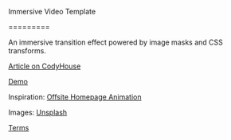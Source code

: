 Immersive Video Template

=========

An immersive transition effect powered by image masks and CSS transforms.

[Article on CodyHouse](https://codyhouse.co/gem/image-mask-effect/)

[Demo](https://codyhouse.co/demo/image-mask-effect/index.html)

Inspiration: [Offsite Homepage Animation](https://dribbble.com/shots/2724381-Offsite-Homepage-Animation)

Images: [Unsplash](https://unsplash.com/)
 
[Terms](https://codyhouse.co/terms/)
